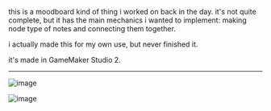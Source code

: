 this is a moodboard kind of thing i worked on back in the day. it's not quite complete, but it has the main mechanics i wanted to implement: making node type of notes and connecting them together.

i actually made this for my own use, but never finished it.

it's made in GameMaker Studio 2.

---
![image](https://github.com/user-attachments/assets/bcafe82f-d6df-4994-a05d-e10da9044b8c)

![image](https://github.com/user-attachments/assets/11c356ca-ca67-45d9-ab20-d0d123a5b688)
